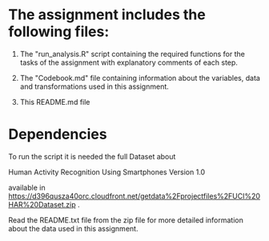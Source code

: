 The assignment includes the following files:
============================================

1. The "run_analysis.R" script containing the required functions for the tasks of the assignment with explanatory comments of each step.

2. The "Codebook.md" file containing information about the variables, data and transformations used in this assignment.

3. This README.md file

Dependencies
============
To run the script it is needed the full Dataset about 

Human Activity Recognition Using Smartphones
Version 1.0

available in https://d396qusza40orc.cloudfront.net/getdata%2Fprojectfiles%2FUCI%20HAR%20Dataset.zip .

Read the README.txt file from the zip file for more detailed information about the data used in this assignment.


